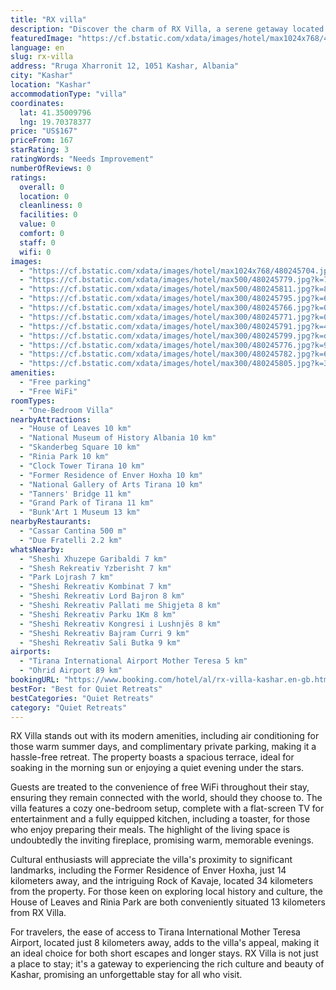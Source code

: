 ```yaml
---
title: "RX villa"
description: "Discover the charm of RX Villa, a serene getaway located in the heart of Kashar, just a stone's throw away from the vibrant Skanderbeg Square."
featuredImage: "https://cf.bstatic.com/xdata/images/hotel/max1024x768/480245704.jpg?k=f878a7b097fb061ec7772804c142b9f48de26dff69e1801131bf61789ae0fc11&o=&hp=1"
language: en
slug: rx-villa
address: "Rruga Xharronit 12, 1051 Kashar, Albania"
city: "Kashar"
location: "Kashar"
accommodationType: "villa"
coordinates:
  lat: 41.35009796
  lng: 19.70378377
price: "US$167"
priceFrom: 167
starRating: 3
ratingWords: "Needs Improvement"
numberOfReviews: 0
ratings:
  overall: 0
  location: 0
  cleanliness: 0
  facilities: 0
  value: 0
  comfort: 0
  staff: 0
  wifi: 0
images:
  - "https://cf.bstatic.com/xdata/images/hotel/max1024x768/480245704.jpg?k=f878a7b097fb061ec7772804c142b9f48de26dff69e1801131bf61789ae0fc11&o=&hp=1"
  - "https://cf.bstatic.com/xdata/images/hotel/max500/480245779.jpg?k=762f874f9f1ccf0015b160a8cd59fb08b8388c2e0376bb87f7d46b492fb6925e&o=&hp=1"
  - "https://cf.bstatic.com/xdata/images/hotel/max500/480245811.jpg?k=8e0ce4ca24bf4cf6d12fc846ff173a9f612fac95a1ba1f75022b75c2d74793db&o=&hp=1"
  - "https://cf.bstatic.com/xdata/images/hotel/max300/480245795.jpg?k=6527b979f5ca683ccf64254c3b24507d44fdc7219b6c084a0282423755bc0304&o=&hp=1"
  - "https://cf.bstatic.com/xdata/images/hotel/max300/480245766.jpg?k=0232b31f07ce94dd89a888e1b06b168926f1bedb574ead89622f60a875fceb06&o=&hp=1"
  - "https://cf.bstatic.com/xdata/images/hotel/max300/480245771.jpg?k=0956583cbfce53af0515583bf79f3e2fb966be27ca30d689f03a5c66471fe491&o=&hp=1"
  - "https://cf.bstatic.com/xdata/images/hotel/max300/480245791.jpg?k=4495c75dd9f596faab7501b905786aa3fe83e2347ee9ffe89d8fa98539999d21&o=&hp=1"
  - "https://cf.bstatic.com/xdata/images/hotel/max300/480245799.jpg?k=d13909852ad36770055b99a4f0914db21f43b7be6a332cba80fafec0c58aab54&o=&hp=1"
  - "https://cf.bstatic.com/xdata/images/hotel/max300/480245776.jpg?k=9796dec59ec0c739a041e5f74d9d75e33b73bb62c30c848e25df7881ce563f43&o=&hp=1"
  - "https://cf.bstatic.com/xdata/images/hotel/max300/480245782.jpg?k=6bd3a45438c80504feb426720722dd12ed748cdd805525c12237640d15912d61&o=&hp=1"
  - "https://cf.bstatic.com/xdata/images/hotel/max300/480245805.jpg?k=3ec5221182e9459fa07bc7aec9656278e93245c97985cd2cad9c283d40828b55&o=&hp=1"
amenities:
  - "Free parking"
  - "Free WiFi"
roomTypes:
  - "One-Bedroom Villa"
nearbyAttractions:
  - "House of Leaves 10 km"
  - "National Museum of History Albania 10 km"
  - "Skanderbeg Square 10 km"
  - "Rinia Park 10 km"
  - "Clock Tower Tirana 10 km"
  - "Former Residence of Enver Hoxha 10 km"
  - "National Gallery of Arts Tirana 10 km"
  - "Tanners' Bridge 11 km"
  - "Grand Park of Tirana 11 km"
  - "Bunk'Art 1 Museum 13 km"
nearbyRestaurants:
  - "Cassar Cantina 500 m"
  - "Due Fratelli 2.2 km"
whatsNearby:
  - "Sheshi Xhuzepe Garibaldi 7 km"
  - "Shesh Rekreativ Yzberisht 7 km"
  - "Park Lojrash 7 km"
  - "Sheshi Rekreativ Kombinat 7 km"
  - "Sheshi Rekreativ Lord Bajron 8 km"
  - "Sheshi Rekreativ Pallati me Shigjeta 8 km"
  - "Sheshi Rekreativ Parku 1Km 8 km"
  - "Sheshi Rekreativ Kongresi i Lushnjës 8 km"
  - "Sheshi Rekreativ Bajram Curri 9 km"
  - "Sheshi Rekreativ Sali Butka 9 km"
airports:
  - "Tirana International Airport Mother Teresa 5 km"
  - "Ohrid Airport 89 km"
bookingURL: "https://www.booking.com/hotel/al/rx-villa-kashar.en-gb.html?aid=8035640"
bestFor: "Best for Quiet Retreats"
bestCategories: "Quiet Retreats"
category: "Quiet Retreats"
---
```


RX Villa stands out with its modern amenities, including air conditioning for those warm summer days, and complimentary private parking, making it a hassle-free retreat. The property boasts a spacious terrace, ideal for soaking in the morning sun or enjoying a quiet evening under the stars.

Guests are treated to the convenience of free WiFi throughout their stay, ensuring they remain connected with the world, should they choose to. The villa features a cozy one-bedroom setup, complete with a flat-screen TV for entertainment and a fully equipped kitchen, including a toaster, for those who enjoy preparing their meals. The highlight of the living space is undoubtedly the inviting fireplace, promising warm, memorable evenings.

Cultural enthusiasts will appreciate the villa's proximity to significant landmarks, including the Former Residence of Enver Hoxha, just 14 kilometers away, and the intriguing Rock of Kavaje, located 34 kilometers from the property. For those keen on exploring local history and culture, the House of Leaves and Rinia Park are both conveniently situated 13 kilometers from RX Villa.

For travelers, the ease of access to Tirana International Mother Teresa Airport, located just 8 kilometers away, adds to the villa's appeal, making it an ideal choice for both short escapes and longer stays. RX Villa is not just a place to stay; it's a gateway to experiencing the rich culture and beauty of Kashar, promising an unforgettable stay for all who visit.